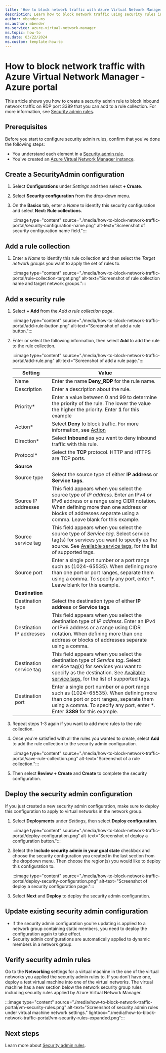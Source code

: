 ```yaml
---
title: 'How to block network traffic with Azure Virtual Network Manager - Azure portal'
description: Learn how to block network traffic using security rules in Azure Virtual Network Manager with the Azure portal.
author: mbender-ms
ms.author: mbender
ms.service: azure-virtual-network-manager
ms.topic: how-to
ms.date: 03/22/2024
ms.custom: template-how-to
---
```


# How to block network traffic with Azure Virtual Network Manager - Azure portal

This article shows you how to create a security admin rule to block inbound network traffic on RDP port 3389 that you can add to a rule collection. For more information, see [Security admin rules](concept-security-admins.md).

## Prerequisites

Before you start to configure security admin rules, confirm that you've done the following steps:

* You understand each element in a [Security admin rule](concept-security-admins.md).
* You've created an [Azure Virtual Network Manager instance](create-virtual-network-manager-portal.md).

## Create a SecurityAdmin configuration

1. Select **Configurations** under *Settings* and then select **+ Create**.
1. Select **Security configuration** from the drop-down menu.
1. On the **Basics** tab, enter a *Name* to identify this security configuration and select **Next: Rule collections**.

    :::image type="content" source="./media/how-to-block-network-traffic-portal/security-configuration-name.png" alt-text="Screenshot of security configuration name field.":::

## Add a rule collection

1. Enter a *Name* to identify this rule collection and then select the *Target network groups* you want to apply the set of rules to.

    :::image type="content" source="./media/how-to-block-network-traffic-portal/rule-collection-target.png" alt-text="Screenshot of rule collection name and target network groups.":::

## Add a security rule

1. Select **+ Add** from the *Add a rule collection page*.

    :::image type="content" source="./media/how-to-block-network-traffic-portal/add-rule-button.png" alt-text="Screenshot of add a rule button.":::

1. Enter or select the following information, then select **Add** to add the rule to the rule collection.

    :::image type="content" source="./media/how-to-block-network-traffic-portal/add-rule.png" alt-text="Screenshot of add a rule page.":::

    | Setting | Value |
    | ------- | ----- |
    | Name | Enter the name **Deny_RDP** for the rule name. |
    | Description | Enter a description about the rule. |
    | Priority* | Enter a value between 0 and 99 to determine the priority of the rule. The lower the value the higher the priority. Enter **1** for this example|
    | Action* | Select **Deny** to block traffic. For more information, see [Action](concept-security-admins.md#action)
    | Direction* | Select **Inbound** as you want to deny inbound traffic with this rule. |
    | Protocol* | Select the **TCP** protocol. HTTP and HTTPS are TCP ports. |
    |**Source**| |
    | Source type | Select the source type of either **IP address** or **Service tags**. |
    | Source IP addresses | This field appears when you select the source type of *IP address*. Enter an IPv4 or IPv6 address or a range using CIDR notation. When defining more than one address or blocks of addresses separate using a comma. Leave blank for this example.|
    | Source service tag | This field appears when you select the source type of *Service tag*. Select service tag(s) for services you want to specify as the source. See [Available service tags](../virtual-network/service-tags-overview.md#available-service-tags), for the list of supported tags. |
    | Source port | Enter a single port number or a port range such as (1024-65535). When defining more than one port or port ranges, separate them using a comma. To specify any port, enter *. Leave blank for this example.|
    |**Destination**| |
    | Destination type | Select the destination type of either **IP address** or **Service tags**. |
    | Destination IP addresses | This field appears when you select the destination type of *IP address*. Enter an IPv4 or IPv6 address or a range using CIDR notation. When defining more than one address or blocks of addresses separate using a comma. |
    | Destination service tag | This field appears when you select the destination type of *Service tag*. Select service tag(s) for services you want to specify as the destination. See [Available service tags](../virtual-network/service-tags-overview.md#available-service-tags), for the list of supported tags. |
    | Destination port | Enter a single port number or a port range such as (1024-65535). When defining more than one port or port ranges, separate them using a comma. To specify any port, enter *. Enter **3389** for this example. |

1. Repeat steps 1-3 again if you want to add more rules to the rule collection.

1. Once you're satisfied with all the rules you wanted to create, select **Add** to add the rule collection to the security admin configuration.

    :::image type="content" source="./media/how-to-block-network-traffic-portal/save-rule-collection.png" alt-text="Screenshot of a rule collection.":::

1. Then select **Review + Create** and **Create** to complete the security configuration.


## Deploy the security admin configuration

If you just created a new security admin configuration, make sure to deploy this configuration to apply to virtual networks in the network group.

1. Select **Deployments** under *Settings*, then select **Deploy configuration**.

    :::image type="content" source="./media/how-to-block-network-traffic-portal/deploy-configuration.png" alt-text="Screenshot of deploy a configuration button.":::

1. Select the **Include security admin in your goal state** checkbox and choose the security configuration you created in the last section from the dropdown menu. Then choose the region(s) you would like to deploy this configuration to.

    :::image type="content" source="./media/how-to-block-network-traffic-portal/deploy-security-configuration.png" alt-text="Screenshot of deploy a security configuration page.":::

1. Select **Next** and **Deploy** to deploy the security admin configuration.

## Update existing security admin configuration

- If the security admin configuration you're updating is applied to a network group containing static members, you need to deploy the configuration again to take effect.
- Security admin configurations are automatically applied to dynamic members in a network group.

## Verify security admin rules

Go to the **Networking** settings for a virtual machine in the one of the virtual networks you applied the security admin rules to. If you don't have one, deploy a test virtual machine into one of the virtual networks. The virtual machine has a new section below the network security group rules including security rules applied by Azure Virtual Network Manager.

:::image type="content" source="./media/how-to-block-network-traffic-portal/vm-security-rules.png" alt-text="Screenshot of security admin rules under virtual machine network settings." lightbox="./media/how-to-block-network-traffic-portal/vm-security-rules-expanded.png":::

## Next steps

Learn more about [Security admin rules](concept-security-admins.md).
